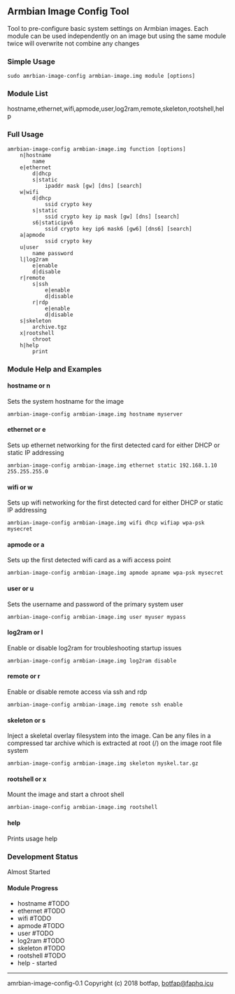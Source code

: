 ## Armbian Image Config Tool

Tool to pre-configure basic system settings on Armbian images. Each module can be used independently on an image but using the same module twice will overwrite not combine any changes

### Simple Usage
```
sudo amrbian-image-config armbian-image.img module [options]
```

### Module List
hostname,ethernet,wifi,apmode,user,log2ram,remote,skeleton,rootshell,help

### Full Usage
```
amrbian-image-config armbian-image.img function [options]
    n|hostname
        name
    e|ethernet
        d|dhcp
        s|static
            ipaddr mask [gw] [dns] [search]
    w|wifi
        d|dhcp
            ssid crypto key
        s|static
            ssid crypto key ip mask [gw] [dns] [search]
        s6|staticipv6
            ssid crypto key ip6 mask6 [gw6] [dns6] [search]
    a|apmode
            ssid crypto key
    u|user
        name password
    l|log2ram
        e|enable
        d|disable
    r|remote
        s|ssh
            e|enable
            d|disable
        r|rdp
            e|enable
            d|disable
    s|skeleton
        archive.tgz
    x|rootshell
        chroot                    
    h|help
        print
```

### Module Help and Examples
#### hostname or n
Sets the system hostname for the image
```
amrbian-image-config armbian-image.img hostname myserver
```
#### ethernet or e
Sets up ethernet networking for the first detected card for either DHCP or static IP addressing
```
amrbian-image-config armbian-image.img ethernet static 192.168.1.10 255.255.255.0
```
#### wifi or w
Sets up wifi networking for the first detected card for either DHCP or static IP addressing
```
amrbian-image-config armbian-image.img wifi dhcp wifiap wpa-psk mysecret
```
#### apmode or a
Sets up the first detected wifi card as a wifi access point
```
amrbian-image-config armbian-image.img apmode apname wpa-psk mysecret
```
#### user or u
Sets the username and password of the primary system user
```
amrbian-image-config armbian-image.img user myuser mypass
```
#### log2ram or l
Enable or disable log2ram for troubleshooting startup issues
```
amrbian-image-config armbian-image.img log2ram disable
```
#### remote or r
Enable or disable remote access via ssh and rdp
```
amrbian-image-config armbian-image.img remote ssh enable
```

#### skeleton or s
Inject a skeletal overlay filesystem into the image. Can be any files in a compressed tar archive which is extracted at root (/) on the image root file system
```
amrbian-image-config armbian-image.img skeleton myskel.tar.gz
```
#### rootshell or x
Mount the image and start a chroot shell
```
amrbian-image-config armbian-image.img rootshell
```
#### help
Prints usage help

### Development Status
Almost Started

#### Module Progress
- hostname #TODO
- ethernet #TODO
- wifi #TODO
- apmode #TODO
- user #TODO
- log2ram #TODO
- skeleton #TODO
- rootshell #TODO
- help - started


***
amrbian-image-config-0.1 Copyright (c) 2018 botfap, botfap@faphq.icu


